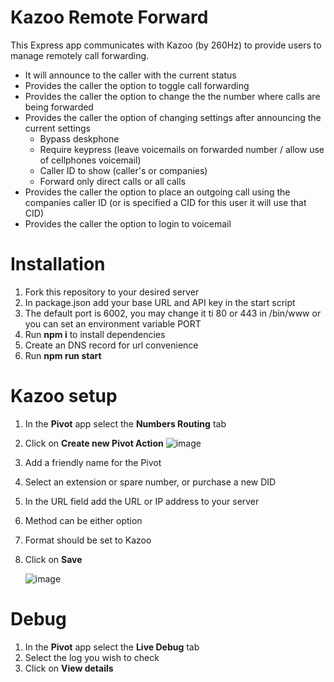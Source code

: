 # Kazoo Remote Forward
This Express app communicates with Kazoo (by 260Hz) to provide users to manage remotely call forwarding.
* It will announce to the caller with the current status
* Provides the caller the option to toggle call forwarding
* Provides the caller the option to change the the number where calls are being forwarded
* Provides the caller the option of changing settings after announcing the current settings
  * Bypass deskphone
  * Require keypress (leave voicemails on forwarded number / allow use of cellphones voicemail)
  * Caller ID to show (caller's or companies)
  * Forward only direct calls or all calls
* Provides the caller the option to place an outgoing call using the companies caller ID (or is specified a CID for this user it will use that CID)
* Provides the caller the option to login to voicemail

# Installation
1. Fork this repository to your desired server
2. In package.json add your base URL and API key in the start script
3. The default port is 6002, you may change it ti 80 or 443 in /bin/www or you can set an environment variable PORT
4. Run **npm i** to install dependencies
5. Create an DNS record for url convenience 
6. Run **npm run start**

# Kazoo setup
1. In the **Pivot** app select the **Numbers Routing** tab
2. Click on **Create new Pivot Action**
  ![image](https://github.com/joshuamargareten/Kazoo-Remote-Forward/assets/106287331/89a5a65c-e1f2-4de9-978a-c933d4ca20e6)

3. Add a friendly name for the Pivot
4. Select an extension or spare number, or purchase a new DID
5. In the URL field add the URL or IP address to your server
6. Method can be either option
7. Format should be set to Kazoo
8. Click on **Save**

   ![image](https://github.com/joshuamargareten/Kazoo-Remote-Forward/assets/106287331/e12d1845-821d-49f1-a77b-dcc525570cb7)


# Debug
1. In the **Pivot** app select the **Live Debug** tab
2. Select the log you wish to check
3. Click on **View details**
